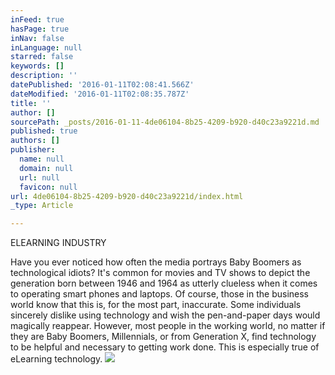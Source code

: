 ```yaml
---
inFeed: true
hasPage: true
inNav: false
inLanguage: null
starred: false
keywords: []
description: ''
datePublished: '2016-01-11T02:08:41.566Z'
dateModified: '2016-01-11T02:08:35.787Z'
title: ''
author: []
sourcePath: _posts/2016-01-11-4de06104-8b25-4209-b920-d40c23a9221d.md
published: true
authors: []
publisher:
  name: null
  domain: null
  url: null
  favicon: null
url: 4de06104-8b25-4209-b920-d40c23a9221d/index.html
_type: Article

---
```

ELEARNING INDUSTRY 

Have you ever noticed how often the media portrays Baby Boomers as technological idiots? It's common for movies and TV shows to depict the generation born between 1946 and 1964 as utterly clueless when it comes to operating smart phones and laptops. Of course, those in the business world know that this is, for the most part, inaccurate. Some individuals sincerely dislike using technology and wish the pen-and-paper days would magically reappear. However, most people in the working world, no matter if they are Baby Boomers, Millennials, or from Generation X, find technology to be helpful and necessary to getting work done. This is especially true of eLearning technology.
![](https://the-grid-user-content.s3-us-west-2.amazonaws.com/35ce7fe2-ef3a-4a87-94df-39d9fc8d2198.jpg)